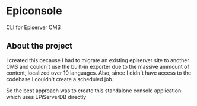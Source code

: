 # Epiconsole
CLI for Episerver CMS


## About the project  
I created this because I had to migrate an existing episerver site to another CMS and couldn´t use the built-in exporter due to the massive  ammount of content, localized over 10 languages.
Also, since I didn´t have access to the codebase I couldn't create a scheduled job.

So the best approach was to create this standalone console application which uses EPiServerDB directly
